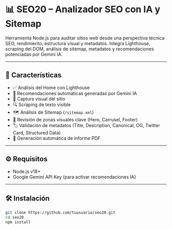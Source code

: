 # 📊 SEO20 – Analizador SEO con IA y Sitemap

Herramienta Node.js para auditar sitios web desde una perspectiva técnica SEO, rendimiento, estructura visual y metadatos. Integra Lighthouse, scraping del DOM, análisis de sitemap, metadatos y recomendaciones potenciadas por Gemini IA.

---

## 🚀 Características

- ✅ Análisis del Home con Lighthouse
- 🧠 Recomendaciones automáticas generadas por Gemini IA
- 📸 Captura visual del sitio
- 🔍 Scraping de texto visible
- 🗺️ Análisis de Sitemap (`/sitemap.xml`)
- 🧩 Revisión de zonas visuales clave (Hero, Carrusel, Footer)
- 🏷️ Validación de metadatos (Title, Description, Canonical, OG, Twitter Card, Structured Data)
- 📄 Generación automática de informe PDF

---

## ⚙️ Requisitos

- Node.js v18+
- Google Gemini API Key (para activar recomendaciones IA)

---

## 🛠 Instalación

```bash
git clone https://github.com/tuusuario/seo20.git
cd seo20
npm install

